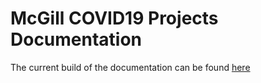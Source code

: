 # McGill COVID19 Projects Documentation

The current build of the documentation can be found [here](https://c3g.github.io/covseq_McGill/)
